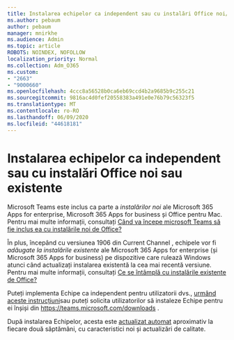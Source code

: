 ```yaml
---
title: Instalarea echipelor ca independent sau cu instalări Office noi/existente
ms.author: pebaum
author: pebaum
manager: mnirkhe
ms.audience: Admin
ms.topic: article
ROBOTS: NOINDEX, NOFOLLOW
localization_priority: Normal
ms.collection: Adm_O365
ms.custom:
- "2663"
- "9000660"
ms.openlocfilehash: 4ccc8a56528b0ca6eb69ccd4b2a9685b9c255c21
ms.sourcegitcommit: 9816ac4d0fef20558383a491e0e76b79c56323f5
ms.translationtype: MT
ms.contentlocale: ro-RO
ms.lasthandoff: 06/09/2020
ms.locfileid: "44618181"
---
```

# <a name="installing-teams-as-standalone-or-with-new-or-existing-office-installations"></a>Instalarea echipelor ca independent sau cu instalări Office noi sau existente

Microsoft Teams este inclus ca parte a *instalărilor noi* ale Microsoft 365 Apps for enterprise, Microsoft 365 Apps for business și Office pentru Mac. Pentru mai multe informații, consultați [Când va începe microsoft Teams să fie inclus ea cu instalările noi de Office?](https://docs.microsoft.com/deployoffice/teams-install#when-will-microsoft-teams-start-being-included-with-new-installations-of-microsoft-365-apps)

În plus, începând cu versiunea 1906 din Current Channel , echipele vor fi *adăugate la instalările existente* ale Microsoft 365 Apps for enterprise (și Microsoft 365 Apps for business) pe dispozitive care rulează Windows atunci când actualizați instalarea existentă la cea mai recentă versiune. Pentru mai multe informații, consultați [Ce se întâmplă cu instalările existente de Office?](https://docs.microsoft.com/deployoffice/teams-install#what-about-existing-installations-of-microsoft-365-apps)

Puteți implementa Echipe ca independent pentru utilizatorii dvs., [urmând aceste instrucțiuni](https://docs.microsoft.com/MicrosoftTeams/msi-deployment)sau puteți solicita utilizatorilor să instaleze Echipe pentru ei înșiși din https://teams.microsoft.com/downloads .

După instalarea Echipelor, acesta este [actualizat automat](https://docs.microsoft.com/deployoffice/teams-install#feature-and-quality-updates-for-microsoft-teams) aproximativ la fiecare două săptămâni, cu caracteristici noi și actualizări de calitate. 

